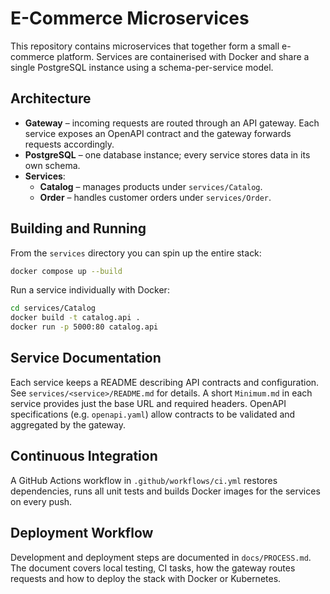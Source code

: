 # E-Commerce Microservices

This repository contains microservices that together form a small e-commerce platform. Services are containerised with Docker and share a single PostgreSQL instance using a schema-per-service model.

## Architecture

- **Gateway** – incoming requests are routed through an API gateway. Each service exposes an OpenAPI contract and the gateway forwards requests accordingly.
- **PostgreSQL** – one database instance; every service stores data in its own schema.
- **Services**:
  - **Catalog** – manages products under `services/Catalog`.
  - **Order** – handles customer orders under `services/Order`.

## Building and Running

From the `services` directory you can spin up the entire stack:

```bash
docker compose up --build
```

Run a service individually with Docker:

```bash
cd services/Catalog
docker build -t catalog.api .
docker run -p 5000:80 catalog.api
```

## Service Documentation

Each service keeps a README describing API contracts and configuration. See `services/<service>/README.md` for details. A short `Minimum.md` in each service provides just the base URL and required headers. OpenAPI specifications (e.g. `openapi.yaml`) allow contracts to be validated and aggregated by the gateway.

## Continuous Integration

A GitHub Actions workflow in `.github/workflows/ci.yml` restores dependencies, runs all unit tests and builds Docker images for the services on every push.

## Deployment Workflow

Development and deployment steps are documented in `docs/PROCESS.md`. The document covers local testing, CI tasks, how the gateway routes requests and how to deploy the stack with Docker or Kubernetes.
